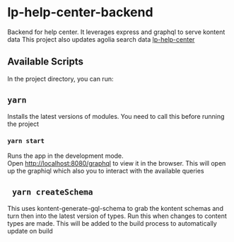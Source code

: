 # lp-help-center-backend

Backend for help center. It leverages express and graphql to serve kontent data
This project also updates agolia search data
[lp-help-center](https://github.com/acdickin/lp-help-center)
## Available Scripts
In the project directory, you can run:
## `yarn`
Installs the latest versions of modules. You need to call this before running the project
### `yarn start`

Runs the app in the development mode.\
Open [http://localhost:8080/graphql](http://localhost:8080/graphql) to view it in the browser.
This will open up the graphiql which also you to interact with the available queries

## ` yarn createSchema`
This uses kontent-generate-gql-schema to grab the kontent schemas and turn then into the latest version of types. Run this when changes to content types are made. 
This will be added to the build process to automatically update on build